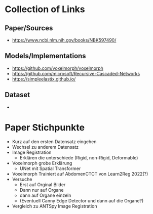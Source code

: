 # Collection of Links
## Paper/Sources
- https://www.ncbi.nlm.nih.gov/books/NBK597490/

## Models/Implementations
- https://github.com/voxelmorph/voxelmorph
- https://github.com/microsoft/Recursive-Cascaded-Networks
- https://simpleelastix.github.io/


## Dataset
- 




# Paper Stichpunkte

- Kurz auf den ersten Datensatz eingehen
- Wechsel zu anderem Datensatz
- Image Registration
  - Erklären die unterschiede (Rigid, non-Rigid, Deformable)
- Voxelmorph grobe Erklärung
  - UNet mit Spatial Transformer
- Voxelmorph Trainiert auf AbdomenCTCT von Learn2Reg 2022(?)
- Versuche
  - Erst auf Orginal Bilder
  - Dann nur auf Organe
  - dann auf Organe einzeln
  - (Eventuell Canny Edge Detector und dann auf die Organe?)
- Vergleich zu ANTSpy Image Registration